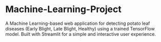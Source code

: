 # Machine-Learning-Project
A Machine Learning-based web application for detecting potato leaf diseases (Early Blight, Late Blight, Healthy) using a trained TensorFlow model. Built with Streamlit for a simple and interactive user experience.
